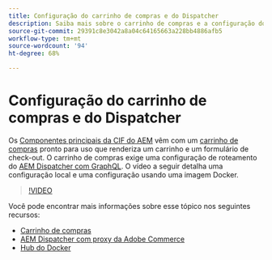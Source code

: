 ```yaml
---
title: Configuração do carrinho de compras e do Dispatcher
description: Saiba mais sobre o carrinho de compras e a configuração do Adobe Experience Manager Dispatcher.
source-git-commit: 29391c8e3042a8a04c64165663a228bb4886afb5
workflow-type: tm+mt
source-wordcount: '94'
ht-degree: 68%

---
```


# Configuração do carrinho de compras e do Dispatcher

Os [Componentes principais da CIF do AEM](https://github.com/adobe/aem-core-cif-components) vêm com um [carrinho de compras](https://github.com/adobe/aem-core-cif-components/tree/master/ui.apps/src/main/content/jcr_root/apps/core/cif/components/commerce/minicart/v1/minicart) pronto para uso que renderiza um carrinho e um formulário de check-out. O carrinho de compras exige uma configuração de roteamento do [AEM Dispatcher com GraphQL](https://github.com/adobe/aem-core-cif-components/blob/master/dispatcher). O vídeo a seguir detalha uma configuração local e uma configuração usando uma imagem Docker.

>[!VIDEO](https://video.tv.adobe.com/v/32907/?quality=12&captions=por_br)

Você pode encontrar mais informações sobre esse tópico nos seguintes recursos:

- [Carrinho de compras](https://github.com/adobe/aem-core-cif-components/tree/master/ui.apps/src/main/content/jcr_root/apps/core/cif/components/commerce/minicart/v1/minicart)
- [AEM Dispatcher com proxy da Adobe Commerce](https://github.com/adobe/aem-core-cif-components/tree/master/dispatcher)
- [Hub do Docker](https://hub.docker.com/)
